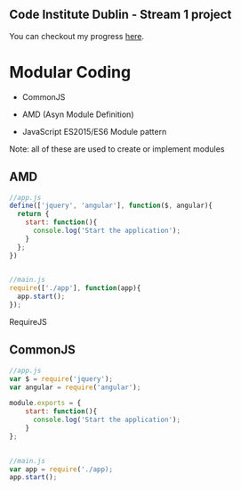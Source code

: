 ## Code Institute Dublin - Stream 1 project

You can checkout my progress [here](http://ledanielh.github.io/code-institute-stream-1-project/).



# Modular Coding

 - CommonJS

 - AMD (Asyn Module Definition)
 
 - JavaScript ES2015/ES6 Module pattern

Note: all of these are used to create or implement modules

## AMD
```javascript
//app.js
define(['jquery', 'angular'], function($, angular){
  return {
    start: function(){
      console.log('Start the application');
    }
  };
})
 
```
 
```javascript
//main.js
require(['./app'], function(app){
  app.start();
});
```
RequireJS

## CommonJS
```javascript
//app.js
var $ = require('jquery');
var angular = require('angular');

module.exports = {
	start: function(){
	  console.log('Start the application');
	}
};
 
```
 
```javascript
//main.js
var app = require('./app);
app.start();
```